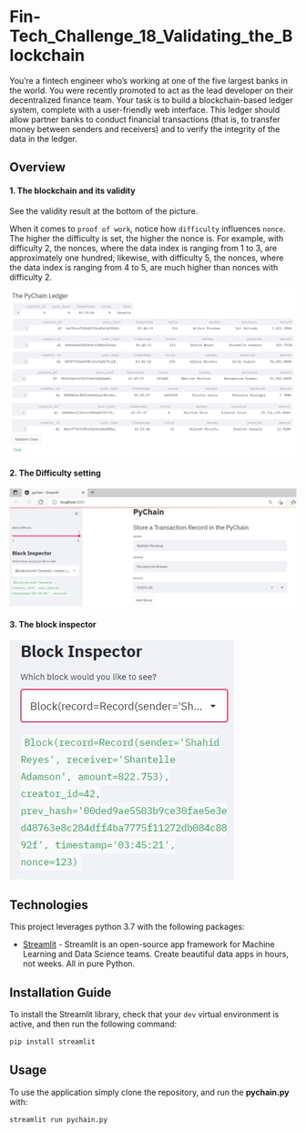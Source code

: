 # Fin-Tech_Challenge_18_Validating_the_Blockchain

You’re a fintech engineer who’s working at one of the five largest banks in the world. You were recently promoted to act as the lead developer on their decentralized finance team. Your task is to build a blockchain-based ledger system, complete with a user-friendly web interface. This ledger should allow partner banks to conduct financial transactions (that is, to transfer money between senders and receivers) and to verify the integrity of the data in the ledger.



## Overview

#### 1. The blockchain and its validity

See the validity result at the bottom of the picture.

When it comes to `proof of work`, notice how `difficulty` influences `nonce`. The higher the difficulty is set, the higher the nonce is. For example, with difficulty 2, the nonces, where the data index is ranging from 1 to 3, are approximately one hundred; likewise,  with difficulty 5, the nonces, where the data index is ranging from 4 to 5, are much higher than nonces with difficulty 2.

![ledger_validation.JPG](images/ledger_validation_all.JPG)



#### 2. The Difficulty setting

![difficulty_5.JPG](images\difficulty_5.JPG)



#### 3. The block inspector

![Block_Inspector_2.JPG](images\Block_Inspector_2.JPG)





## Technologies

This project leverages python 3.7 with the following packages:

* [Streamlit](https://discuss.streamlit.io/t/set-default-height-and-width-for-st-write-for-magic/729/2) - Streamlit is an open-source app framework for Machine Learning and Data Science teams. Create beautiful data apps in hours, not weeks. All in pure Python.



## Installation Guide

To install the Streamlit library, check that your `dev` virtual environment is active, and then run the following command:

```python
pip install streamlit
```



## Usage

To use the  application simply clone the repository, and run the **pychain.py** with:

```bash
streamlit run pychain.py
```

